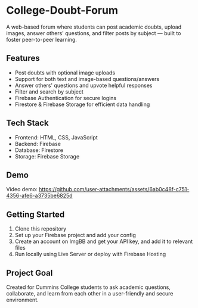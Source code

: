 # College-Doubt-Forum

A web-based forum where students can post academic doubts, upload images, answer others' questions, and filter posts by subject — built to foster peer-to-peer learning.

## Features

- Post doubts with optional image uploads  
- Support for both text and image-based questions/answers  
- Answer others' questions and upvote helpful responses  
- Filter and search by subject  
- Firebase Authentication for secure logins  
- Firestore & Firebase Storage for efficient data handling  

## Tech Stack

- Frontend: HTML, CSS, JavaScript  
- Backend: Firebase  
- Database: Firestore  
- Storage: Firebase Storage  

## Demo

Video demo: 
https://github.com/user-attachments/assets/6ab0c48f-c751-4356-afe6-a3735be6825d

## Getting Started

1. Clone this repository  
2. Set up your Firebase project and add your config
3. Create an account on ImgBB and get your API key, and add it to relevant files
4. Run locally using Live Server or deploy with Firebase Hosting  

## Project Goal

Created for Cummins College students to ask academic questions, collaborate, and learn from each other in a user-friendly and secure environment.
